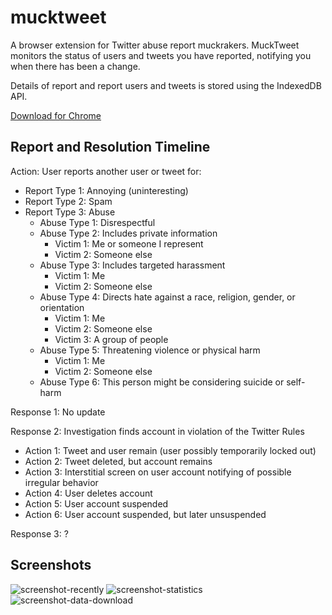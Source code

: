 # mucktweet

A browser extension for Twitter abuse report muckrakers. MuckTweet monitors the status of users and tweets you have reported, notifying you when there has been a change.

Details of report and report users and tweets is stored using the IndexedDB API.

[Download for Chrome](https://chrome.google.com/webstore/detail/mucktweet/djckflgmaallfimdmmgalachmkaledhk)

## Report and Resolution Timeline

Action: User reports another user or tweet for:
* Report Type 1: Annoying (uninteresting)
* Report Type 2: Spam
* Report Type 3: Abuse
  * Abuse Type 1: Disrespectful
  * Abuse Type 2: Includes private information
    * Victim 1: Me or someone I represent
    * Victim 2: Someone else
  * Abuse Type 3: Includes targeted harassment
    * Victim 1: Me
    * Victim 2: Someone else
  * Abuse Type 4: Directs hate against a race, religion, gender, or orientation
    * Victim 1: Me
    * Victim 2: Someone else
    * Victim 3: A group of people
  * Abuse Type 5: Threatening violence or physical harm
    * Victim 1: Me
    * Victim 2: Someone else
  * Abuse Type 6: This person might be considering suicide or self-harm
  
Response 1: No update

Response 2: Investigation finds account in violation of the Twitter Rules
* Action 1: Tweet and user remain (user possibly temporarily locked out)
* Action 2: Tweet deleted, but account remains
* Action 3: Interstitial screen on user account notifying of possible irregular behavior
* Action 4: User deletes account
* Action 5: User account suspended
* Action 6: User account suspended, but later unsuspended

Response 3: ?

## Screenshots

![screenshot-recently](https://user-images.githubusercontent.com/4269640/31522018-d2ba3d46-af79-11e7-850c-df3f5b05b76c.png)
![screenshot-statistics](https://user-images.githubusercontent.com/4269640/31522019-d2c7bdc2-af79-11e7-8362-1964075ad590.png)
![screenshot-data-download](https://user-images.githubusercontent.com/4269640/31522013-d13ef8bc-af79-11e7-9e38-f3c8a2b0e02d.png)
